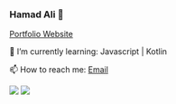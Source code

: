 ### Hamad Ali 👋

[Portfolio Website](https://www.hamadali.co.uk/)

🌱 I’m currently learning:  Javascript | Kotlin

📫 How to reach me: [Email](mailto:hammadali248@gmail.com)

<img src='https://github-readme-stats.vercel.app/api?username=HamadAli248'/>
<img src='https://github-readme-stats.vercel.app/api/top-langs/?username=HamadAli248'/>
